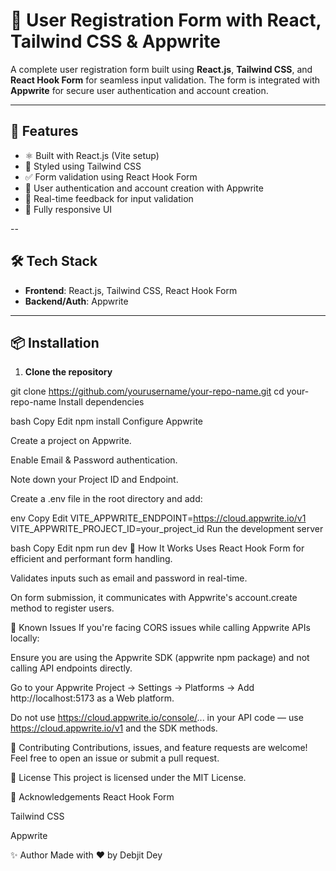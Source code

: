# 📝 User Registration Form with React, Tailwind CSS & Appwrite

A complete user registration form built using **React.js**, **Tailwind CSS**, and **React Hook Form** for seamless input validation. The form is integrated with **Appwrite** for secure user authentication and account creation.

---

## 🚀 Features

- ⚛️ Built with React.js (Vite setup)
- 💨 Styled using Tailwind CSS
- ✅ Form validation using React Hook Form
- 🔐 User authentication and account creation with Appwrite
- 🔄 Real-time feedback for input validation
- 📱 Fully responsive UI

--

## 🛠️ Tech Stack

- **Frontend**: React.js, Tailwind CSS, React Hook Form
- **Backend/Auth**: Appwrite

---

## 📦 Installation

1. **Clone the repository**


git clone https://github.com/yourusername/your-repo-name.git
cd your-repo-name
Install dependencies

bash
Copy
Edit
npm install
Configure Appwrite

Create a project on Appwrite.

Enable Email & Password authentication.

Note down your Project ID and Endpoint.

Create a .env file in the root directory and add:

env
Copy
Edit
VITE_APPWRITE_ENDPOINT=https://cloud.appwrite.io/v1
VITE_APPWRITE_PROJECT_ID=your_project_id
Run the development server

bash
Copy
Edit
npm run dev
🧠 How It Works
Uses React Hook Form for efficient and performant form handling.

Validates inputs such as email and password in real-time.

On form submission, it communicates with Appwrite's account.create method to register users.

🐛 Known Issues
If you're facing CORS issues while calling Appwrite APIs locally:

Ensure you are using the Appwrite SDK (appwrite npm package) and not calling API endpoints directly.

Go to your Appwrite Project → Settings → Platforms → Add http://localhost:5173 as a Web platform.

Do not use https://cloud.appwrite.io/console/... in your API code — use https://cloud.appwrite.io/v1 and the SDK methods.

🤝 Contributing
Contributions, issues, and feature requests are welcome!
Feel free to open an issue or submit a pull request.

📄 License
This project is licensed under the MIT License.

🙌 Acknowledgements
React Hook Form

Tailwind CSS

Appwrite

✨ Author
Made with ❤️ by Debjit Dey
